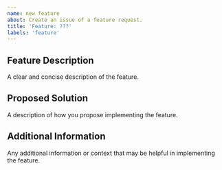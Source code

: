 ```yaml
---
name: new feature
about: Create an issue of a feature request.
title: 'Feature: ???'
labels: 'feature'
---
```


## Feature Description

A clear and concise description of the feature.

## Proposed Solution

A description of how you propose implementing the feature.

## Additional Information

Any additional information or context that may be helpful in implementing the feature.